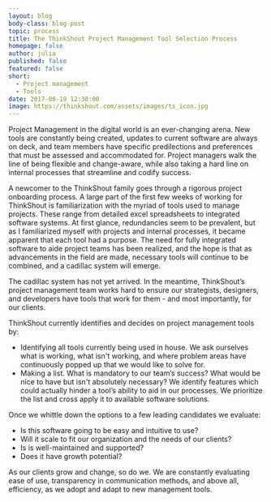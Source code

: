 ```yaml
---
layout: blog
body-class: blog-post
topic: process
title: The ThinkShout Project Management Tool Selection Process
homepage: false
author: julia
published: false
featured: false
short: 
  - Project management
  - Tools
date: 2017-06-19 12:30:00
image: https://thinkshout.com/assets/images/ts_icon.jpg
---
```


Project Management in the digital world is an ever-changing arena. New tools are constantly being created, updates to current software are always on deck, and team members have specific predilections and preferences that must be assessed and accommodated for. Project managers walk the line of being flexible and change-aware, while also taking a hard line on internal processes that streamline and codify success. 
 
A newcomer to the ThinkShout family goes through a rigorous project onboarding process. A large part of the first few weeks of working for ThinkShout is familiarization with the myriad of tools used to manage projects. These range from detailed excel spreadsheets to integrated software systems. At first glance, redundancies seem to be prevalent, but as I familiarized myself with projects and internal processes, it became apparent that each tool had a purpose. The need for fully integrated software to aide project teams has been realized, and the hope is that as advancements in the field are made, necessary tools will continue to be combined, and a cadillac system will emerge.  
 
The cadillac system has not yet arrived. In the meantime, ThinkShout’s project management team works hard to ensure our strategists, designers, and developers have tools that work for them - and most importantly, for our clients. 
 
ThinkShout currently identifies and decides on project management tools by:
* Identifying all tools currently being used in house. We ask ourselves what is working, what isn't working, and where problem areas have continuously popped up that we would like to solve for. 
* Making a list. What is mandatory to our team’s success? What would be nice to have but isn't absolutely necessary? We identify features which could actually hinder a tool’s ability to aid in our processes. We prioritize the list and cross apply it to available software solutions. 
 
Once we whittle down the options to a few leading candidates we evaluate:
* Is this software going to be easy and intuitive to use?
* Will it scale to fit our organization and the needs of our clients? 
* Is is well-maintained and supported? 
* Does it have growth potential?
 
As our clients grow and change, so do we. We are constantly evaluating ease of use, transparency in communication methods, and above all, efficiency, as we adopt and adapt to new management tools. 
 
